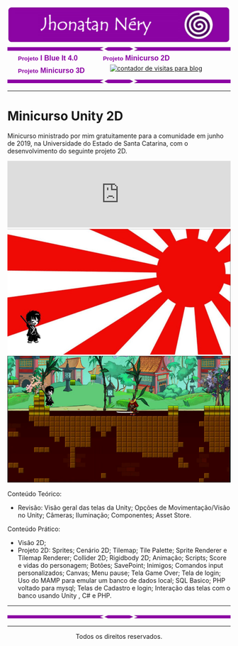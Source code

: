 <center>
<img src="https://raw.githubusercontent.com/jhonatantcn/Portfolio/main/Design/Logo.png?token=AKDSSB4M6B463TDIPY2GOGLAEI35Q" />
</center>

<!-- <p>Portfólio de Jhonatan Néry com os principais trabalhos desenvolvidos, exceto os projetos que envolvem direitos autorais privados.</p> -->

<img src="https://raw.githubusercontent.com/jhonatantcn/Portfolio/main/Design/Separador.jpg?token=AKDSSB63N365GDNN2KY6O5LAEIORS" />

<style type="text/css">
<!--
#page-bar {
margin: 0;
}

#page-bar ul {
list-style-position: inside;
list-style-image: none;
list-style-type: none;
}

#page-bar li {
float:left;
display:block;
list-style-position: inside;
list-style-image: none;
list-style-type: none;
margin: 0px;
padding: 0px;
}

#page-bar li a{
margin: 0px;
color:#8b03a3;
font-weight: bold;
display:block;
text-decoration: none;
width:auto;
text-align: center;
font-family: Arial, Helvetica, sans-serif;
font-size: 12pt;
padding-top: 5px;
padding-bottom: 5px;
padding-right: 57px;
}

#page-bar li a:hover {
color: #000000;
font-weight: bold;}
-->
</style>


<ul id="page-bar">
<li><a href="./iblueit" class="button">
  <small>Projeto</small>
    I Blue It 4.0
</a></li>

<li><a href="./minicurso2D" class="button">
  <small>Projeto</small>
    Minicurso 2D
</a></li>

<li><a href="./minicurso3D" class="button">
  <small>Projeto</small>
    Minicurso 3D
</a></li>
</ul>

<!-- CONTADOR DE VISITAS -->
<div id="sfcjj1a15uw8b63ksdkylrl2xj2atgftcng"></div>
<script type="text/javascript" src="https://counter8.stat.ovh/private/counter.js?c=jj1a15uw8b63ksdkylrl2xj2atgftcng&down=async" async></script>
<noscript><a href="https://www.webcontadores.com" title="contador de visitas para blog"><img src="https://counter8.stat.ovh/private/webcontadores.php?c=jj1a15uw8b63ksdkylrl2xj2atgftcng" border="0" title="contador de visitas para blog" alt="contador de visitas para blog"></a></noscript>
<!-- CONTADOR DE VISITAS -->


<img src="https://raw.githubusercontent.com/jhonatantcn/Portfolio/main/Design/Separador.jpg?token=AKDSSB63N365GDNN2KY6O5LAEIORS" />
<hr />


# Minicurso Unity 2D
Minicurso ministrado por mim gratuitamente para a comunidade em junho de 2019, na Universidade do Estado de Santa Catarina, com o desenvolvimento do seguinte projeto 2D.

<center>
<section id="video" class="video">
  <iframe width="100%" src="https://www.youtube.com/embed/INe25IKo6bc?showinfo=0" frameborder="0" allowfullscreen></iframe>
</section>
</center>

<center>
<img src="https://raw.githubusercontent.com/jhonatantcn/Portfolio/main/Projeto%202D%20Minicurso/2DCapa.JPG?token=AKDSSB55UKOJY55NL3JE7NTAEIPBO"/>
</center>

<center>
<img src="https://raw.githubusercontent.com/jhonatantcn/Portfolio/main/Projeto%202D%20Minicurso/2D.png?token=AKDSSB7CGJNZ2D7IUKWKSX3AEIPC6"/>
</center>

Conteúdo Teórico: 
-	Revisão: Visão geral das telas da Unity; Opções de Movimentação/Visão no Unity; Câmeras; Iluminação; Componentes; Asset Store.

Conteúdo Prático:
-	Visão 2D;
-	Projeto 2D: Sprites; Cenário 2D; Tilemap; Tile Palette; Sprite Renderer e Tilemap Renderer; Collider 2D; Rigidbody 2D; Animação; Scripts; Score e vidas do personagem; Botões; SavePoint; Inimigos; Comandos input personalizados; Canvas; Menu pause; Tela Game Over; Tela de login; Uso do MAMP para emular um banco de dados local; SQL Basico; PHP voltado para mysql; Telas de Cadastro e login; Interação das telas com o banco usando Unity , C# e PHP.

<hr />
<img src="https://raw.githubusercontent.com/jhonatantcn/Portfolio/main/Design/Separador.jpg?token=AKDSSB63N365GDNN2KY6O5LAEIORS"/>
<hr />

<center>Todos os direitos reservados.</center>

<!-- <link rel="stylesheet" id="jhonatan-css" href="adic/css/jhonatan.css" type="text/css" media="all" /> -->